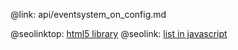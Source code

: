 @link: api/eventsystem_on_config.md

@seolinktop: [html5 library](https://webix.com)
@seolink: [list in javascript](https://webix.com/widget/list/)
